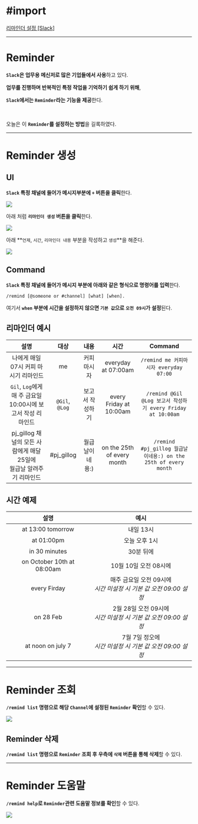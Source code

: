 # #import
[리마인더 설정 [Slack]](https://slack.com/intl/ko-kr/help/articles/208423427-%EB%A6%AC%EB%A7%88%EC%9D%B8%EB%8D%94-%EC%84%A4%EC%A0%95)


---

# Reminder


**`Slack`은 업무용 메신저로 많은 기업들에서 사용**하고 있다.

**업무를 진행하며 반복적인 특정 작업을 기억하기 쉽게 하기 위해**,

**`Slack`에서는 `Reminder`라는 기능을 제공**한다.

<br>

오늘은 이 **`Reminder`를 설정하는 방법**을 길록하였다.


---

# Reminder 생성

## UI


**`Slack` 특정 채널에 들어가 메시지부분에 `+` 버튼을 클릭**한다.

![](https://images.velog.io/images/gillog/post/7323f307-6eea-400e-9c0f-9dbfe43f60d8/image.png)

아래 처럼 **`리마인더 생성` 버튼을 클릭**한다.

![](https://images.velog.io/images/gillog/post/d8772ba7-fab7-46bf-b032-62baa889a6cc/image.png)

아래 **`언제`, `시간`, `리마인더 내용` 부분을 작성하고 `생성`**을 해준다.

![](https://images.velog.io/images/gillog/post/23022d04-eb31-469e-b1fb-eb6c1a4d6b91/image.png)

## Command

**`Slack` 특정 채널에 들어가 메시지 부분에 아래와 같은 형식으로 명령어를 입력**한다.

```
/remind [@someone or #channel] [what] [when].
```

여기서 **`when` 부분에 시간을 설정하지 않으면 `기본 값`으로 `오전 09시`가 설정**된다.


## 리마인더 예시

|설명|대상|내용|시간|Command|
|:--:|:--:|:--:|:--:|:--:|
|나에게 매일 07시 커피 마시기 리마인드|me|커피마시자|everyday at 07:00am|`/remind me 커피마시자 everyday 07:00`
|`Gil`, `Log`에게 <br>매 주 금요일 10:00시에 보고서 작성 리마인드|`@Gil`, `@Log`|보고서 작성하기|every Friday at 10:00am|`/remind @Gil @Log 보고서 작성하기 every Friday at 10:00am`|
|pj_gillog 채널의 모든 사람에게 매달 25일에<br>월급날 알려주기 리마인드|#pj_gillog|월급날이네용:)|on the 25th of every month|`/remind #pj_gillog 월급날이네용:) on the 25th of every month`|


## 시간 예제

|설명|예시|
|:--:|:------------:|
|at 13:00 tomorrow|내일 13시|
|at 01:00pm|오늘 오후 1시|
|in 30 minutes| 30분 뒤에|
|on October 10th at 08:00am|10월 10일 오전 08시에|
|every Firday|매주 금요일 오전 09시에<br>_시간 미설정 시 기본 값 오전 09:00 설정_|
|on 28 Feb|2월 28일 오전 09시에<br>_시간 미설정 시 기본 값 오전 09:00 설정_|
|at noon on july 7| 7월 7일 정오에<br>_시간 미설정 시 기본 값 오전 09:00 설정_|



---


# Reminder 조회

**`/remind list` 명령으로 해당 `Channel`에 설정된 `Reminder` 확인**할 수 있다.

![](https://images.velog.io/images/gillog/post/467bacf3-5909-4ca6-9e83-960d0773eaa7/image.png)

## Reminder 삭제

**`/remind list` 명령으로 `Reminder` 조회 후 우측에 `삭제` 버튼을 통해 삭제**할 수 있다.


---

# Reminder 도움말

**`/remind help`로 `Reminder`관련 도움말 정보를 확인**할 수 있다.

![](https://images.velog.io/images/gillog/post/f4d6c06e-c780-416e-a3ee-ebb0746a7043/image.png)

